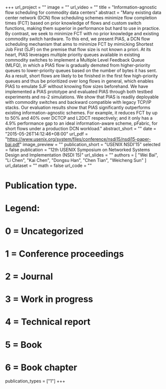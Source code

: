 +++
url_project = ""
image = ""
url_video = ""
title = "Information-agnostic flow scheduling for commodity data centers"
abstract = "Many existing data center network (DCN) flow scheduling schemes minimize flow completion times (FCT) based on prior knowledge of flows and custom switch functions, making them superior in performance but hard to use in practice. By contrast, we seek to minimize FCT with no prior knowledge and existing commodity switch hardware. To this end, we present PIAS, a DCN flow scheduling mechanism that aims to minimize FCT by mimicking Shortest Job First (SJF) on the premise that flow size is not known a priori. At its heart, PIAS leverages multiple priority queues available in existing commodity switches to implement a Multiple Level Feedback Queue (MLFQ), in which a PIAS flow is gradually demoted from higher-priority queues to lower-priority queues based on the number of bytes it has sent. As a result, short flows are likely to be finished in the first few high-priority queues and thus be prioritized over long flows in general, which enables PIAS to emulate SJF without knowing flow sizes beforehand. We have implemented a PIAS prototype and evaluated PIAS through both testbed experiments and ns-2 simulations. We show that PIAS is readily deployable with commodity switches and backward compatible with legacy TCP/IP stacks. Our evaluation results show that PIAS significantly outperforms existing information-agnostic schemes. For example, it reduces FCT by up to 50% and 40% over DCTCP and L2DCT respectively; and it only has a 4.9% performance gap to an ideal information-aware scheme, pFabric, for short flows under a production DCN workload."
abstract_short = ""
date = "2015-05-26T14:12:46+08:00"
url_pdf = "https://www.usenix.org/system/files/conference/nsdi15/nsdi15-paper-bai.pdf"
image_preview = ""
publication_short = "USENIX NSDI'15"
selected = false
publication = "12th USENIX Symposium on Networked Systems Design and Implementation (NSDI 15)"
url_slides = ""
authors = [
  "Wei Bai", "Li Chen", "Kai Chen", "Dongsu Han", "Chen Tian", "Weicheng Sun"
]
url_dataset = ""
math = false
url_code = ""
# Publication type.
# Legend:
# 0 = Uncategorized
# 1 = Conference proceedings
# 2 = Journal
# 3 = Work in progress
# 4 = Technical report
# 5 = Book
# 6 = Book chapter
publication_types = ["1"]
+++
